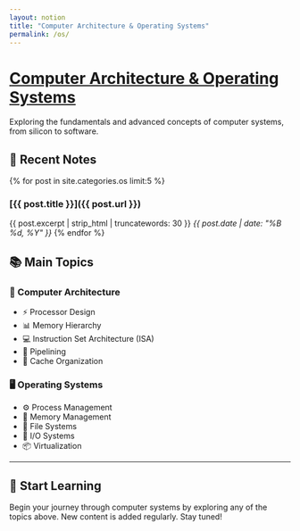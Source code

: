 ```yaml
---
layout: notion
title: "Computer Architecture & Operating Systems"
permalink: /os/
---
```


# [Computer Architecture & Operating Systems](os/_posts/2024-01-01-introduction-to-computer-architecture.md)

Exploring the fundamentals and advanced concepts of computer systems, from silicon to software.

## 📝 Recent Notes

{% for post in site.categories.os limit:5 %}
### [{{ post.title }}]({{ post.url }})
{{ post.excerpt | strip_html | truncatewords: 30 }}
*{{ post.date | date: "%B %d, %Y" }}*
{% endfor %}

## 📚 Main Topics

### 🔧 Computer Architecture
- ⚡ Processor Design
- 📊 Memory Hierarchy
- 💻 Instruction Set Architecture (ISA)
- 🔄 Pipelining
- 💾 Cache Organization

### 🖥️ Operating Systems
- ⚙️ Process Management
- 🧠 Memory Management
- 📁 File Systems
- 🔌 I/O Systems
- 📦 Virtualization

---

## 🚀 Start Learning
Begin your journey through computer systems by exploring any of the topics above.
New content is added regularly. Stay tuned!